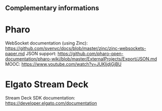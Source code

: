## Complementary informations
# Pharo
WebSocket documentation (using Zinc): https://github.com/svenvc/docs/blob/master/zinc/zinc-websockets-paper.md
JSON support: https://github.com/pharo-open-documentation/pharo-wiki/blob/master/ExternalProjects/Export/JSON.md
MOOC: https://www.youtube.com/watch?v=JUKIjdjGjBU

# Elgato Stream Deck
Stream Deck SDK documentation: https://developer.elgato.com/documentation
